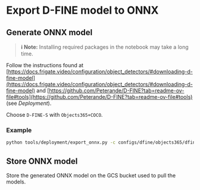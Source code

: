 # Export D-FINE model to ONNX

## Generate ONNX model

> **ℹ️ Note:** Installing required packages in the notebook may take a long time.

Follow the instructions found at [https://docs.frigate.video/configuration/object_detectors/#downloading-d-fine-model](https://docs.frigate.video/configuration/object_detectors/#downloading-d-fine-model) and [https://github.com/Peterande/D-FINE?tab=readme-ov-file#tools](https://github.com/Peterande/D-FINE?tab=readme-ov-file#tools) (see *Deployment*).

Choose `D-FINE-S` with `Objects365+COCO`.

### Example

```bash
python tools/deployment/export_onnx.py -c configs/dfine/objects365/dfine_hgnetv2_s_obj2coco.yml -r dfine_s_obj2coco.pth
```

## Store ONNX model

Store the generated ONNX model on the GCS bucket used to pull the models.
